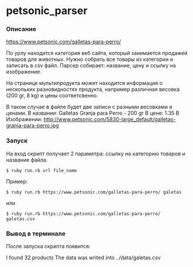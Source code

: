 # petsonic_parser
### Описание
https://www.petsonic.com/galletas-para-perro/

По урлу находится категория веб сайта, который занимается продажей товаров для животных. Нужно собрать все товары из категории и записать в csv файл.
Парсер собирает: название, цену и ссылку на изображение.

На странице мультипродукта может находится информация о нескольких разновидностях продукта, например различная весовка (200 gr, 8 kg) и цены соответсвенно.

В таком случае в файле будет две записи с разными весовками и ценами.
В названии: Galletas Granja para Perro -  200 gr
В цене: 1.35
В Изображении: http://www.petsonic.com/5830-large_default/galletas-granja-para-perro.jpg

### Запуск
На вход скрипт получает 2 параметра: ссылку на категорию товаров и название файла.

```
$ ruby run.rb url file_name

```

Пример:

```
$ ruby run.rb https://www.petsonic.com/galletas-para-perro/ galetas

``` 
или

```
$ ruby run.rb https://www.petsonic.com/galletas-para-perro/ galetas.csv

```

### Вывод в терминале
После запуска скрипта появится:

I found 32 products
The data was writed into ../data/galetas.csv



